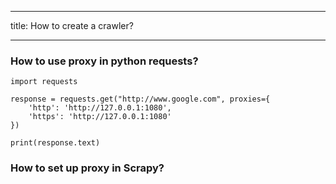 ---
title: How to create a crawler?
___

### How to use proxy in python requests?

    import requests

    response = requests.get("http://www.google.com", proxies={
        'http': 'http://127.0.0.1:1080',
        'https': 'http://127.0.0.1:1080'
    })

    print(response.text)

### How to set up proxy in Scrapy?

    

